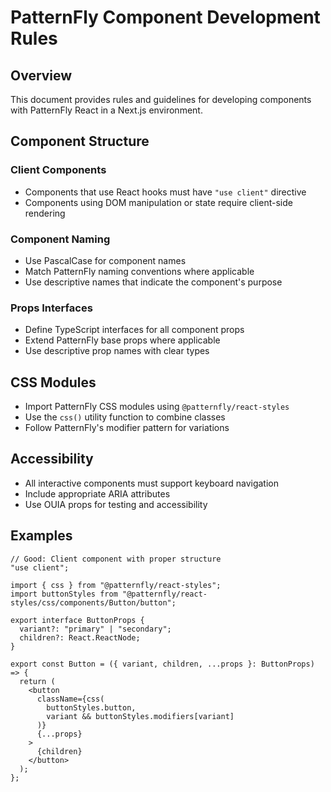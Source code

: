 # PatternFly Component Development Rules

## Overview

This document provides rules and guidelines for developing components with PatternFly React in a Next.js environment.

## Component Structure

### Client Components

- Components that use React hooks must have `"use client"` directive
- Components using DOM manipulation or state require client-side rendering

### Component Naming

- Use PascalCase for component names
- Match PatternFly naming conventions where applicable
- Use descriptive names that indicate the component's purpose

### Props Interfaces

- Define TypeScript interfaces for all component props
- Extend PatternFly base props where applicable
- Use descriptive prop names with clear types

## CSS Modules

- Import PatternFly CSS modules using `@patternfly/react-styles`
- Use the `css()` utility function to combine classes
- Follow PatternFly's modifier pattern for variations

## Accessibility

- All interactive components must support keyboard navigation
- Include appropriate ARIA attributes
- Use OUIA props for testing and accessibility

## Examples

```tsx
// Good: Client component with proper structure
"use client";

import { css } from "@patternfly/react-styles";
import buttonStyles from "@patternfly/react-styles/css/components/Button/button";

export interface ButtonProps {
  variant?: "primary" | "secondary";
  children?: React.ReactNode;
}

export const Button = ({ variant, children, ...props }: ButtonProps) => {
  return (
    <button
      className={css(
        buttonStyles.button,
        variant && buttonStyles.modifiers[variant]
      )}
      {...props}
    >
      {children}
    </button>
  );
};
```
